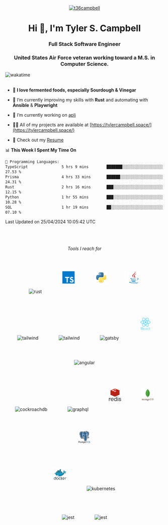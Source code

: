 <p align="center">
<a href="https://www.linkedin.com/in/t36campbell" target="blank"><img align="center" src="https://ik.imagekit.io/t36campbell/Portfolio/linkedin.png.original_m8bbGgPh6.png" alt="t36campbell" height="30" width="30" /></a>
</p>

<h1 align="center">Hi 👋, I'm Tyler S. Campbell</h1>
<h3 align="center">Full Stack Software Engineer</h3>
<h3 align="center">United States Air Force veteran working toward a M.S. in Computer Science.</h3>

![wakatime](https://wakatime.com/badge/user/738aac7f-8868-4bc3-a1df-4c36703ee4b6.svg)
<br>
<br>

- 🍞 **I love fermented foods, especially Sourdough & Vinegar**

- 🌱 I’m currently improving my skills with **Rust** and automating with **Ansible** & **Playwright**

- 🔭 I’m currently working on [apli](https://github.com/t36campbell/apli)

- 👨‍💻 All of my projects are available at [https://tylercampbell.space/](https://tylercampbell.space/)

- 📄 Check out my [Resume](https://tylercampbell.space/Tyler%20Campbell%20Resume%20(2024).pdf)


<!--START_SECTION:waka-->

📊 **This Week I Spent My Time On** 
```text
💬 Programming Languages: 
TypeScript               5 hrs 9 mins        ███████░░░░░░░░░░░░░░░░░░   27.53 % 
Prisma                   4 hrs 33 mins       ██████░░░░░░░░░░░░░░░░░░░   24.31 % 
Rust                     2 hrs 16 mins       ███░░░░░░░░░░░░░░░░░░░░░░   12.15 % 
Python                   1 hr 55 mins        ███░░░░░░░░░░░░░░░░░░░░░░   10.28 % 
SQL                      1 hr 19 mins        ██░░░░░░░░░░░░░░░░░░░░░░░   07.10 % 
```


 Last Updated on 25/04/2024 10:05:42 UTC
<!--END_SECTION:waka-->
<br>
<br>

<h6 align="center">Tools I reach for</h6>
<p align="center">
    <img src="https://rustacean.net/assets/rustacean-orig-noshadow.svg" alt="rust" width="40" height="40" style="margin: 6%;" />
    <img src="https://raw.githubusercontent.com/devicons/devicon/master/icons/typescript/typescript-original.svg" alt="typescript" width="40" height="40" style="margin: 6%;" />
    <img src="https://raw.githubusercontent.com/devicons/devicon/master/icons/python/python-original.svg" alt="python" width="40" height="40" style="margin: 6%;" />
    <img src="https://raw.githubusercontent.com/devicons/devicon/master/icons/java/java-original.svg" alt="java" width="40" height="40" style="margin: 6%;" />
</p>
<p align="center"> 
    <img src="https://www.vectorlogo.zone/logos/tailwindcss/tailwindcss-icon.svg" alt="tailwind" width="40" height="40" style="margin: 6%;" />
    <img src="https://assets.vercel.com/image/upload/v1662130559/nextjs/Icon_dark_background.png" alt="tailwind" width="40" height="40" style="margin: 6%;" />
    <img src="https://www.vectorlogo.zone/logos/gatsbyjs/gatsbyjs-icon.svg" alt="gatsby" width="40" height="40" style="margin: 6%;" />
    <img src="https://raw.githubusercontent.com/devicons/devicon/master/icons/react/react-original-wordmark.svg" alt="react" width="40" height="40" style="margin: 6%;" />
    <img src="https://angular.io/assets/images/logos/angular/angular.svg" alt="angular" width="40" height="40" style="margin: 6%;" />
</p>
<p align="center">
    <img src="https://cdn.worldvectorlogo.com/logos/cockroachdb.svg" alt="cockroachdb" width="40" height="40" style="margin: 6%;" />
    <img src="https://www.vectorlogo.zone/logos/graphql/graphql-icon.svg" alt="graphql" width="40" height="40" style="margin: 6%;" />
    <img src="https://raw.githubusercontent.com/devicons/devicon/master/icons/redis/redis-original-wordmark.svg" alt="redis" width="40" height="40" style="margin: 6%;" />
    <img src="https://raw.githubusercontent.com/devicons/devicon/master/icons/mongodb/mongodb-original-wordmark.svg" alt="mongodb" width="40" height="40" style="margin: 6%;" />
    <img src="https://raw.githubusercontent.com/devicons/devicon/master/icons/postgresql/postgresql-original-wordmark.svg" alt="postgresql" width="40" height="40" style="margin: 6%;" />
</p>
<p align="center">
    <img src="https://raw.githubusercontent.com/devicons/devicon/master/icons/docker/docker-original-wordmark.svg" alt="docker" width="40" height="40" style="margin: 6%;" />
    <img src="https://www.vectorlogo.zone/logos/kubernetes/kubernetes-icon.svg" alt="kubernetes" width="40" height="40" style="margin: 6%;" />
</p>
<p align="center">
    <img src="https://playwright.dev/img/playwright-logo.svg" alt="jest" width="40" height="40" style="margin: 6%;" />
    <img src="https://www.vectorlogo.zone/logos/jestjsio/jestjsio-icon.svg" alt="jest" width="40" height="40" style="margin: 6%;" />
</p>
